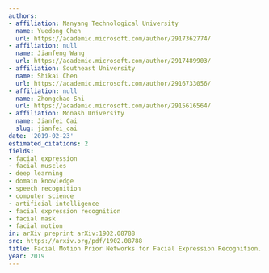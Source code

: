 ```yaml
---
authors:
- affiliation: Nanyang Technological University
  name: Yuedong Chen
  url: https://academic.microsoft.com/author/2917362774/
- affiliation: null
  name: Jianfeng Wang
  url: https://academic.microsoft.com/author/2917489903/
- affiliation: Southeast University
  name: Shikai Chen
  url: https://academic.microsoft.com/author/2916733056/
- affiliation: null
  name: Zhongchao Shi
  url: https://academic.microsoft.com/author/2915616564/
- affiliation: Monash University
  name: Jianfei Cai
  slug: jianfei_cai
date: '2019-02-23'
estimated_citations: 2
fields:
- facial expression
- facial muscles
- deep learning
- domain knowledge
- speech recognition
- computer science
- artificial intelligence
- facial expression recognition
- facial mask
- facial motion
in: arXiv preprint arXiv:1902.08788
src: https://arxiv.org/pdf/1902.08788
title: Facial Motion Prior Networks for Facial Expression Recognition.
year: 2019
---
```

